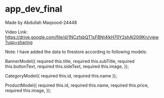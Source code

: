 # app_dev_final

Made by Abdullah Maqsood-24448

Video Link: https://drive.google.com/file/d/1NCzfsbQT1sFBNt4IkH70Y2shAl20l9Kn/view?usp=sharing

Note: 
I have added the data to firestore according to following models:

BannerModel({
    required this.title,
    required this.subTitle,
    required this.buttonText,
    required this.sideText,
    required this.image,
});

CategoryModel({
    required this.id, 
    required this.name
});

ProductModel({
    required this.id,
    required this.name,
    required this.price,
    required this.image,
});

